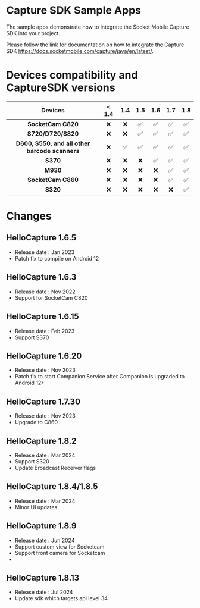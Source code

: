# Capture SDK Sample Apps

The sample apps demonstrate how to integrate the Socket Mobile Capture SDK into your project.

Please follow the link for documentation on how to integrate the Capture SDK
https://docs.socketmobile.com/capture/java/en/latest/.

# Devices compatibility and CaptureSDK versions
|                    Devices                     |          < 1.4         |          1.4           |          1.5          |          1.6          |         1.7          |        1.8         |
|:----------------------------------------------:| :--------------------: | :--------------------: | :-------------------: | :-------------------: |:-------------------: |:------------------:|
|               **SocketCam C820**               |          ❌            |           ❌           |           ✅           |           ✅          |           ✅          |         ✅          |
|               **S720/D720/S820**               |          ❌            |           ❌           |           ✅           |           ✅          |           ✅          |         ✅          |
| **D600, S550, and all other barcode scanners** |          ❌            |           ✅           |           ✅           |           ✅          |           ✅          |         ✅          |
|                    **S370**                    |          ❌            |           ❌           |           ❌           |           ✅          |           ✅          |         ✅          |
|                    **M930**                    |          ❌            |           ❌           |           ❌           |           ❌          |           ✅          |         ✅          |
|               **SocketCam C860**               |          ❌            |           ❌           |           ❌           |           ❌          |           ✅          |         ✅          |
|                    **S320**                    |          ❌            |           ❌           |           ❌           |           ❌          |           ❌          |         ✅          |


# Changes

## HelloCapture 1.6.5
* Release date : Jan 2023
* Patch fix to compile on Android 12

## HelloCapture 1.6.3
* Release date : Nov 2022
* Support for SocketCam C820

## HelloCapture 1.6.15
* Release date : Feb 2023
* Support S370

## HelloCapture 1.6.20
* Release date : Nov 2023
* Patch fix to start Companion Service after Companion is upgraded to Android 12+

## HelloCapture 1.7.30
* Release date : Nov 2023
* Upgrade to C860

## HelloCapture 1.8.2
* Release date : Mar 2024
* Support S320
* Update Broadcast Receiver flags

## HelloCapture 1.8.4/1.8.5
* Release date : Mar 2024
* Minor UI updates

## HelloCapture 1.8.9
* Release date : Jun 2024
* Support custom view for Socketcam
* Support front camera for Socketcam
* 
## HelloCapture 1.8.13
* Release date : Jul 2024
* Update sdk which targets api level 34